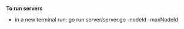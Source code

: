 **To run servers**
- in a new terminal run: go run server/server.go -nodeId <nodeId> -maxNodeId <maxNoOfNodes>

